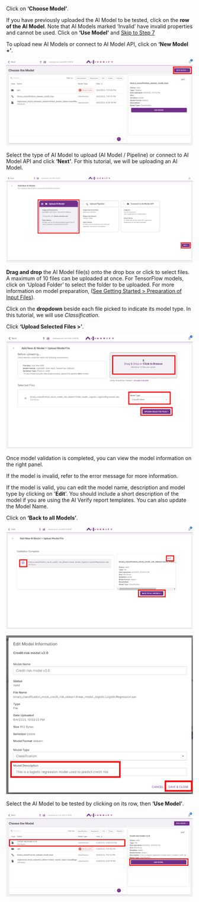 Click on **‘Choose Model’**.

If you have previously uploaded the AI Model to be tested, click on the **row of the AI Model**. Note that AI Models marked ‘Invalid’ have invalid properties and cannot be used. Click on **‘Use Model’** and [Skip to Step 7](../7-provide-test-args)

To upload new AI Models or connect to AI Model API, click on **‘New Model +’**.

![upload-model](../../res/test-ai-model-generate-report/model-1.png)

Select the type of AI Model to upload (AI Model / Pipeline) or connect to AI Model API and click **‘Next’**. For this tutorial, we will be uploading an AI Model.

![model-option](../../res/test-ai-model-generate-report/model-0.png)

**Drag and drop** the AI Model file(s) onto the drop box or click to select files. A maximum of 10 files can be uploaded at once. For TensorFlow models, click on ‘Upload Folder’ to select the folder to be uploaded. For more information on model preparation, ([See Getting Started > Preparation of Input Files](../../getting-started/preparation-of-input-files.md)).

Click on the **dropdown** beside each file picked to indicate its model type. In this tutorial, we will use _Classification_.

Click **‘Upload Selected Files >’**.

![upload-selected](../../res/test-ai-model-generate-report/model-2.png)

Once model validation is completed, you can view the model information on the right panel.

If the model is invalid, refer to the error message for more information.

If the model is valid, you can edit the model name, description and model type by clicking on '**Edit**'. You should include a short description of the model if you are using the AI Verify report templates. You can also update the Model Name.

Click on **‘Back to all Models’**.

![back-to-models](../../res/test-ai-model-generate-report/model-3.png)

![edit-models](../../res/test-ai-model-generate-report/model-4.png)

Select the AI Model to be tested by clicking on its row, then **‘Use Model’**.

![use-model](../../res/test-ai-model-generate-report/model-5.png)
